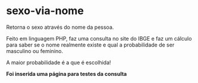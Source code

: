 # sexo-via-nome
Retorna o sexo através do nome da pessoa.

Feito em linguagem PHP, faz uma consulta no site do IBGE e faz um cálculo para saber se o nome realmente existe e qual a probabilidade de ser masculino ou feminino.

A maior probabilidade é a que é escolhida!

**Foi inserida uma página para testes da consulta**
